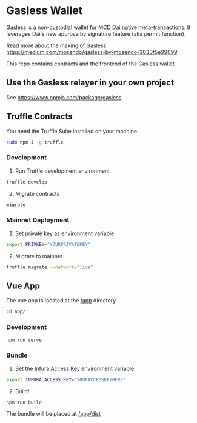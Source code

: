 # Gasless Wallet

Gasless is a non-custodial wallet for MCD Dai native meta-transactions.
It leverages Dai's new approve by signature feature (aka permit function).

Read more about the making of Gasless: https://medium.com/mosendo/gasless-by-mosendo-3030f5e99099

This repo contains contracts and the frontend of the Gasless wallet

## Use the Gasless relayer in your own project

See https://www.npmjs.com/package/gasless

## Truffle Contracts

You need the Truffle Suite installed on your machine.
```sh
sudo npm i -g truffle
```

### Development

1. Run Truffle development environment
```sh
truffle develop
```
2. Migrate contracts
```sh
migrate
```
### Mainnet Deployment
1. Set private key as environment variable
```sh
export PRIVKEY="YOURPRIVATEKEY"
```
2. Migrate to mainnet
```sh
truffle migrate --network="live"
```

## Vue App

The vue app is located at the [/app](/app) directory
```sh
cd app/
```

### Development
```sh
npm run serve
```
### Bundle
1. Set the Infura Access Key environment variable:
```sh
export INFURA_ACCESS_KEY="YOURACCESSKEYHERE"
```
2. Build!
```sh
npm run build
```
The bundle will be placed at [/app/dist](/app/dist)
